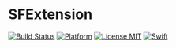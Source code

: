 # SFExtension 
[![Build Status](https://travis-ci.com/Mabeple/SFExtension.svg?branch=master)](https://travis-ci.com/Mabeple/SFExtension)
[![Platform](https://img.shields.io/badge/platform-iOS-brightgreen.svg)](https://www.apple.com/nl/ios/)
[![License MIT](https://img.shields.io/badge/license-MIT-brightgreen.svg?style=flat)](https://raw.githubusercontent.com/Mabeple/SFExtension/master/LICENSE)
[![Swift](https://img.shields.io/badge/Swift-4.2-orange.svg)](https://swift.org)